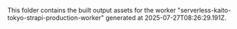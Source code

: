 This folder contains the built output assets for the worker "serverless-kaito-tokyo-strapi-production-worker" generated at 2025-07-27T08:26:29.191Z.
